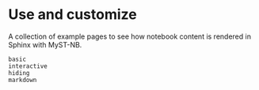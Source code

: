 # Use and customize

A collection of example pages to see how notebook content is rendered
in Sphinx with MyST-NB.

```{toctree}
basic
interactive
hiding
markdown
```
